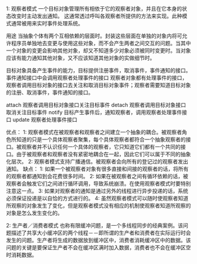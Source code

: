 1: 观察者模式
一个目标对象管理所有相依于它的观察者对象，并且在它本身的状态改变时主动发出通知。
这通常透过呼叫各观察者所提供的方法来实现。此种模式通常被用来实时事件处理系统。

用途
    当抽象个体有两个互相依赖的层面时。封装这些层面在单独的对象内将可允许程序员单独地去变更与使用这些对象，而不会产生两者之间交互的问题。当其中一个对象的变更会影响其他对象，却又不知道多少对象必须被同时变更时。当对象应该有能力通知其他对象，又不应该知道其他对象的实做细节时。

目标对象具备产生事件的能力，目标提供注册事件，取消事件，事件通知的接口。事件通知接口中会调用观察者处理事件的接口
观察者对象都有处理事件的接口，观察者调用目标对象的接口去关注和取消目标对象事件；观察者需要知道目标对象的注册、取消事件，事件通知的接口。

attach 观察者调用目标对象接口关注目标事件
detach 观察者调用目标对象接口取消关注目标事件
notify 目标产生事件后，通知观察者，调用观察者处理事件接口
update 观察者处理事件接口

优点：
    1: 观察者模式在被观察者和观察者之间建立一个抽象的耦合。被观察者角色所知道的只是一个具体观察者聚集，每个具体观察者都符合一个抽象观察者的接口。被观察者并不认识任何一个具体的观察者，它只知道它们都有一个共同的接口。由于被观察者和观察者没有紧密地耦合在一起，因此它们可以属于不同的抽象化层次。
    2: 观察者模式支持广播通信。被观察者会向所有的登记过的观察者发出通知。
缺点：
    1: 如果一个被观察者对象有很多直接和间接的观察者的话，将所有的观察者都通知到会花费很多时间。
    2: 如果在被观察者之间有循环依赖的话，被观察者会触发它们之间进行循环调用，导致系统崩溃。在使用观察者模式时要特别注意这一点。
    3: 如果对观察者的通知是通过另外的线程进行异步投递的话，系统必须保证投递是以自恰的方式进行的。
    4: 虽然观察者模式可以随时使观察者知道所观察的对象发生了变化，但是观察者模式没有相应的机制使观察者知道所观察的对象是怎么发生变化的。



2: 生产者／消费者模式
    也称有限缓冲问题，是一个多线程同步的经典案例。该问题描述了共享大小缓冲区的两个线程－－即所谓的生产者和消费者在实际运行时会发生的问题。生产者将生成的数据放到缓冲区中，消费者消耗缓冲区中的数据。该问题的关键是要保证生产者不会在缓冲区满时加入数据，消费者也不会在缓冲区空时消耗数据。




